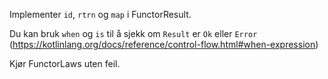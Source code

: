 Implementer `id`, `rtrn` og `map` i FunctorResult.

Du kan bruk `when` og `is` til å sjekk om `Result` er `Ok` eller `Error` (https://kotlinlang.org/docs/reference/control-flow.html#when-expression)

Kjør FunctorLaws uten feil.
